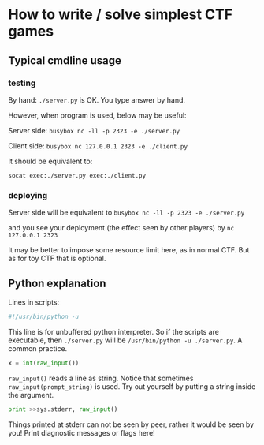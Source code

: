# How to write / solve simplest CTF games

## Typical cmdline usage

### testing

By hand:
`./server.py` is OK. You type answer by hand.

However, when program is used, below may be useful:

Server side:
`busybox nc -ll -p 2323 -e ./server.py`

Client side:
`busybox nc 127.0.0.1 2323 -e ./client.py`

It should be equivalent to:

`socat exec:./server.py exec:./client.py`

### deploying

Server side will be equivalent to
`busybox nc -ll -p 2323 -e ./server.py`

and you see your deployment (the effect seen by other players) by
`nc 127.0.0.1 2323`

It may be better to impose some resource limit here, as in normal CTF. But as for toy CTF that is optional.

## Python explanation

Lines in scripts:

```python
#!/usr/bin/python -u
```

This line is for unbuffered python interpreter. So if the scripts are executable, then `./server.py` will be `/usr/bin/python -u ./server.py`. A common practice.

```python
x = int(raw_input())
```

`raw_input()` reads a line as string. Notice that sometimes `raw_input(prompt_string)` is used. Try out yourself by putting a string inside the argument.

```python
print >>sys.stderr, raw_input()
```

Things printed at stderr can not be seen by peer, rather it would be seen by you! Print diagnostic messages or flags here!